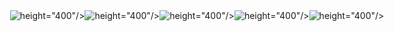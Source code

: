 <div style="display: flex; justify-content: center;">
  <img src="https://user-images.githubusercontent.com/50619803/207682320-1fed09cb-cf05-4764-bd61-5b9e6d52cebd.png"> height="400"/>
  <img src="https://user-images.githubusercontent.com/50619803/207682374-e6ed584a-2542-4d15-83f0-0e284cc9b14a.png"> height="400"/>
  <img src="https://user-images.githubusercontent.com/50619803/207682417-73a5f910-7c66-4b64-b3ac-8d03cb75b8dd.png"> height="400"/>
  <img src="https://user-images.githubusercontent.com/50619803/207682473-a55d3a80-a3fa-4271-bd48-48aef9bf481f.png"> height="400"/>
  <img  src="https://user-images.githubusercontent.com/50619803/207682519-fa7525ef-2dd3-4e2b-9623-8e46f1047c5f.png"> height="400"/>
  
</div>

 

 


